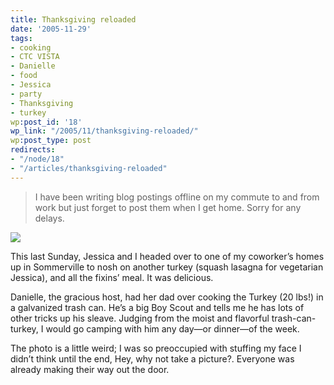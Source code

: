 ```yaml
---
title: Thanksgiving reloaded
date: '2005-11-29'
tags:
- cooking
- CTC VISTA
- Danielle
- food
- Jessica
- party
- Thanksgiving
- turkey
wp:post_id: '18'
wp_link: "/2005/11/thanksgiving-reloaded/"
wp:post_type: post
redirects:
- "/node/18"
- "/articles/thanksgiving-reloaded"
---
```


>

> I have been writing blog postings offline on my commute to and from work but just forget to post them when I get home. Sorry for any delays.

[ ![](http://static.flickr.com/20/68517300_e2619db2fd_m.jpg) ](href=http://www.flickr.com/photos/atomicworkshop/68517300/)

This last Sunday, Jessica and I headed over to one of my coworker’s homes up in Sommerville to nosh on another turkey (squash lasagna for vegetarian Jessica), and all the fixins’ meal. It was delicious.

Danielle, the gracious host, had her dad over cooking the Turkey (20 lbs!) in a galvanized trash can. He’s a big Boy Scout and tells me he has lots of other tricks up his sleave. Judging from the moist and flavorful trash-can-turkey, I would go camping with him any day—or dinner—of the week.

The photo is a little weird; I was so preoccupied with stuffing my face I didn’t think until the end, Hey, why not take a picture?. Everyone was already making their way out the door.
